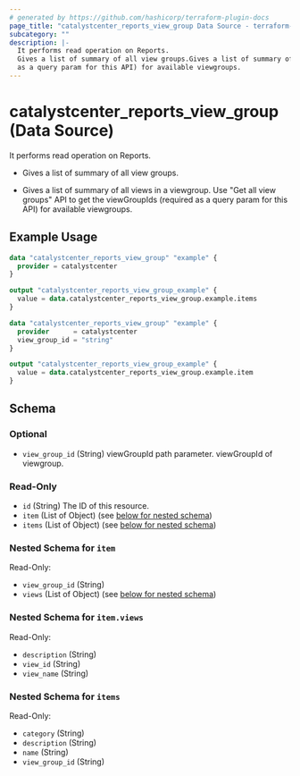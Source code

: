 ```yaml
---
# generated by https://github.com/hashicorp/terraform-plugin-docs
page_title: "catalystcenter_reports_view_group Data Source - terraform-provider-catalystcenter"
subcategory: ""
description: |-
  It performs read operation on Reports.
  Gives a list of summary of all view groups.Gives a list of summary of all views in a viewgroup. Use "Get all view groups" API to get the viewGroupIds (required
  as a query param for this API) for available viewgroups.
---
```


# catalystcenter_reports_view_group (Data Source)

It performs read operation on Reports.

- Gives a list of summary of all view groups.

- Gives a list of summary of all views in a viewgroup. Use "Get all view groups" API to get the viewGroupIds (required
as a query param for this API) for available viewgroups.

## Example Usage

```terraform
data "catalystcenter_reports_view_group" "example" {
  provider = catalystcenter
}

output "catalystcenter_reports_view_group_example" {
  value = data.catalystcenter_reports_view_group.example.items
}

data "catalystcenter_reports_view_group" "example" {
  provider      = catalystcenter
  view_group_id = "string"
}

output "catalystcenter_reports_view_group_example" {
  value = data.catalystcenter_reports_view_group.example.item
}
```

<!-- schema generated by tfplugindocs -->
## Schema

### Optional

- `view_group_id` (String) viewGroupId path parameter. viewGroupId of viewgroup.

### Read-Only

- `id` (String) The ID of this resource.
- `item` (List of Object) (see [below for nested schema](#nestedatt--item))
- `items` (List of Object) (see [below for nested schema](#nestedatt--items))

<a id="nestedatt--item"></a>
### Nested Schema for `item`

Read-Only:

- `view_group_id` (String)
- `views` (List of Object) (see [below for nested schema](#nestedobjatt--item--views))

<a id="nestedobjatt--item--views"></a>
### Nested Schema for `item.views`

Read-Only:

- `description` (String)
- `view_id` (String)
- `view_name` (String)



<a id="nestedatt--items"></a>
### Nested Schema for `items`

Read-Only:

- `category` (String)
- `description` (String)
- `name` (String)
- `view_group_id` (String)

